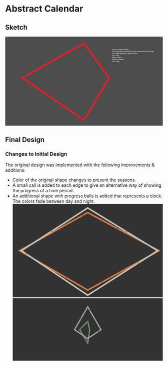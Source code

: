 # Abstract Calendar
## Sketch
![](https://github.com/neil-oliver/dvia-2019/blob/master/1.mapping-time/process/Calendar%203.png)
## Final Design
### Changes to Initial Design
The original design was implemented with the following improvements & additions: 
- Color of the original shape changes to present the seasons.
- A small call is added to each edge to give an alternative way of showing the progress of a time period.
- An additional shape with progress balls is added that represents a clock. The colors fade between day and night.
![](https://github.com/neil-oliver/dvia-2019/blob/master/1.mapping-time/abstract_calendar/Absract-Screenshot-1.png)
![](https://github.com/neil-oliver/dvia-2019/blob/master/1.mapping-time/abstract_calendar/Abstract-Screenshot-2.png)
